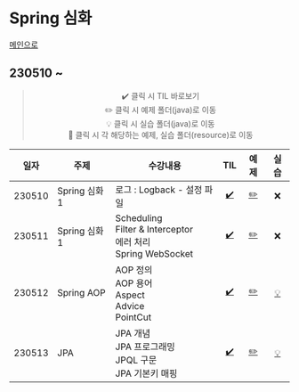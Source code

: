 # Spring 심화
[메인으로](https://github.com/sylee990205/lsy_dktechin_study)
## 230510 ~ 

<div align = "center"> 

> :heavy_check_mark: 클릭 시 TIL 바로보기  
> :pencil2: 클릭 시 예제 폴더(java)로 이동  
> :bulb: 클릭 시 실습 폴더(java)로 이동    
> :orange_book: 클릭 시 각 해당하는 예제, 실습 폴더(resource)로 이동<br>

| 일자      | 주제 | 수강내용       | TIL | 예제 | 실습 | 
| -------- | ----  |--------------- | :---: | :---: | :---: | 
| 230510 | Spring 심화1 | 로그 : Logback - 설정 파일 | [:heavy_check_mark:](/TIL/09.%20Spring%20%EC%8B%AC%ED%99%94/230510_Spring_day9.md) | [:pencil2:](/intellij/springedu/src/main/java/) | :x:
| 230511 | Spring 심화1 | Scheduling<br>Filter & Interceptor<br>에러 처리<br>Spring WebSocket | [:heavy_check_mark:](/TIL/09.%20Spring%20%EC%8B%AC%ED%99%94/230511_Spring_day10.md) | [:pencil2:](/intellij/springedu/src/main/java/) | :x:
| 230512 | Spring AOP | AOP 정의<br>AOP 용어<br>Aspect<br>Advice<br>PointCut | [:heavy_check_mark:](/TIL/09.%20Spring%20%EC%8B%AC%ED%99%94/230512_Spring_day11.md) | [:pencil2:](/intellij/springiocedu/src/main/java/) | [:bulb:](/Spring%20exercise/230512/)
| 230513 | JPA | JPA 개념<BR>JPA 프로그래밍<BR>JPQL 구문<BR>JPA 기본키 매핑 | [:heavy_check_mark:](/TIL/09.%20Spring%20%EC%8B%AC%ED%99%94/230515_Spring_day12.md) | [:pencil2:](/intellij/springjpaedu/src/main/) | [:bulb:](/Spring%20exercise/230515/)

</div>


